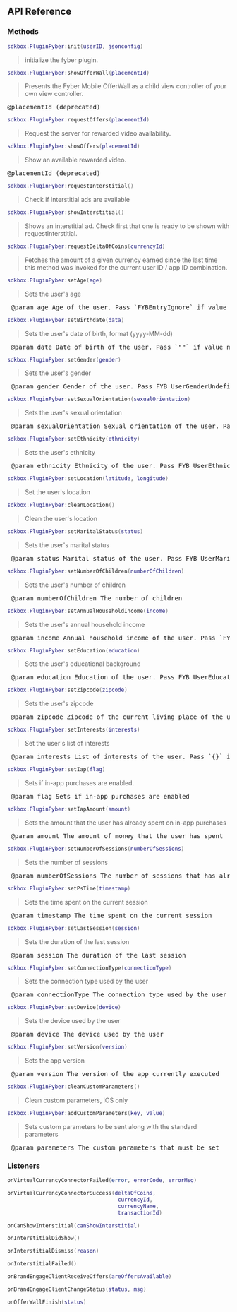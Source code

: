## API Reference

### Methods
```lua
sdkbox.PluginFyber:init(userID, jsonconfig)
```
> initialize the fyber plugin.

```lua
sdkbox.PluginFyber:showOfferWall(placementId)
```
> Presents the Fyber Mobile OfferWall as a child view controller of your own view controller.

<pre>
@placementId (deprecated)
</pre>

```lua
sdkbox.PluginFyber:requestOffers(placementId)
```
> Request the server for rewarded video availability.

```lua
sdkbox.PluginFyber:showOffers(placementId)
```
> Show an available rewarded video.

<pre>
@placementId (deprecated)
</pre>

```lua
sdkbox.PluginFyber:requestInterstitial()
```
> Check if interstitial ads are available

```lua
sdkbox.PluginFyber:showInterstitial()
```
> Shows an interstitial ad. Check first that one is ready to be shown with requestInterstitial.

```lua
sdkbox.PluginFyber:requestDeltaOfCoins(currencyId)
```
> Fetches the amount of a given currency earned since the last time this method was
invoked for the current user ID / app ID combination.

```lua
sdkbox.PluginFyber:setAge(age)
```
>  Sets the user's age

<pre>
 @param age Age of the user. Pass `FYBEntryIgnore` if value needs to be ignored or to be removed, if already exists
</pre>

```lua
sdkbox.PluginFyber:setBirthdate(data)
```
>  Sets the user's date of birth, format (yyyy-MM-dd)

<pre>
 @param date Date of birth of the user. Pass `""` if value needs to be ignored or to be removed, if already exists
</pre>

```lua
sdkbox.PluginFyber:setGender(gender)
```
>  Sets the user's gender

<pre>
 @param gender Gender of the user. Pass FYB_UserGenderUndefined if value needs to be ignored or to be removed, if already exists
</pre>

```lua
sdkbox.PluginFyber:setSexualOrientation(sexualOrientation)
```
>  Sets the user's sexual orientation

<pre>
 @param sexualOrientation Sexual orientation of the user. Pass FYB_UserSexualOrientationUndefined if value needs to be ignored or to be removed, if already exists.
</pre>

```lua
sdkbox.PluginFyber:setEthnicity(ethnicity)
```
>  Sets the user's ethnicity

<pre>
 @param ethnicity Ethnicity of the user. Pass FYB_UserEthnicityUndefined if value needs to be ignored or to be removed, if already exists
</pre>

```lua
sdkbox.PluginFyber:setLocation(latitude, longitude)
```
>  Set the user's location

```lua
sdkbox.PluginFyber:cleanLocation()
```
> Clean the user's location

```lua
sdkbox.PluginFyber:setMaritalStatus(status)
```
>  Sets the user's marital status

<pre>
 @param status Marital status of the user. Pass FYB_UserMaritalStatusUndefined if value needs to be ignored or to be removed if already exists
</pre>

```lua
sdkbox.PluginFyber:setNumberOfChildren(numberOfChildren)
```
>  Sets the user's number of children

<pre>
 @param numberOfChildren The number of children
</pre>

```lua
sdkbox.PluginFyber:setAnnualHouseholdIncome(income)
```
>  Sets the user's annual household income

<pre>
 @param income Annual household income of the user. Pass `FYB_EntryIgnore` if value needs to be ignored or to be removed, if already exists
</pre>

```lua
sdkbox.PluginFyber:setEducation(education)
```
>  Sets the user's educational background

<pre>
 @param education Education of the user. Pass FYB_UserEducationUndefined if value needs to be ignored or to be removed, if already exists
</pre>

```lua
sdkbox.PluginFyber:setZipcode(zipcode)
```
>  Sets the user's zipcode

<pre>
 @param zipcode Zipcode of the current living place of the user. Pass `""` if value needs to be ignored or to be removed, if already exists
</pre>

```lua
sdkbox.PluginFyber:setInterests(interests)
```
>  Set the user's list of interests

<pre>
 @param interests List of interests of the user. Pass `{}` if value needs to be ignored or to be removed, if already exists
</pre>

```lua
sdkbox.PluginFyber:setIap(flag)
```
>  Sets if in-app purchases are enabled.

<pre>
 @param flag Sets if in-app purchases are enabled
</pre>

```lua
sdkbox.PluginFyber:setIapAmount(amount)
```
>  Sets the amount that the user has already spent on in-app purchases

<pre>
 @param amount The amount of money that the user has spent
</pre>

```lua
sdkbox.PluginFyber:setNumberOfSessions(numberOfSessions)
```
>  Sets the number of sessions

<pre>
 @param numberOfSessions The number of sessions that has already been started
</pre>

```lua
sdkbox.PluginFyber:setPsTime(timestamp)
```
>  Sets the time spent on the current session

<pre>
 @param timestamp The time spent on the current session
</pre>

```lua
sdkbox.PluginFyber:setLastSession(session)
```
>  Sets the duration of the last session

<pre>
 @param session The duration of the last session
</pre>

```lua
sdkbox.PluginFyber:setConnectionType(connectionType)
```
>  Sets the connection type used by the user

<pre>
 @param connectionType The connection type used by the user
</pre>

```lua
sdkbox.PluginFyber:setDevice(device)
```
>  Sets the device used by the user

<pre>
 @param device The device used by the user
</pre>

```lua
sdkbox.PluginFyber:setVersion(version)
```
>  Sets the app version

<pre>
 @param version The version of the app currently executed
</pre>

```lua
sdkbox.PluginFyber:cleanCustomParameters()
```
> Clean custom parameters, iOS only

```lua
sdkbox.PluginFyber:addCustomParameters(key, value)
```
>  Sets custom parameters to be sent along with the standard parameters

<pre>
 @param parameters The custom parameters that must be set
</pre>


### Listeners
```lua
onVirtualCurrencyConnectorFailed(error, errorCode, errorMsg)
```

```lua
onVirtualCurrencyConnectorSuccess(deltaOfCoins,
                                   currencyId,
                                   currencyName,
                                   transactionId)
```

```lua
onCanShowInterstitial(canShowInterstitial)
```

```lua
onInterstitialDidShow()
```

```lua
onInterstitialDismiss(reason)
```

```lua
onInterstitialFailed()
```

```lua
onBrandEngageClientReceiveOffers(areOffersAvailable)
```

```lua
onBrandEngageClientChangeStatus(status, msg)
```

```lua
onOfferWallFinish(status)
```


